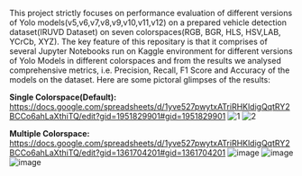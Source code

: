 This project strictly focuses on performance evaluation of different versions of Yolo models(v5,v6,v7,v8,v9,v10,v11,v12) on a prepared vehicle detection dataset(IRUVD Dataset) on seven colorspaces(RGB, BGR, HLS, HSV,LAB, YCrCb, XYZ). The key feature of this repositary is that it comprises of several Jupyter Notebooks run on Kaggle environment for different versions of Yolo Models in different colorspaces and from the results we analysed comprehensive metrics, i.e. Precision, Recall, F1 Score and Accuracy of the models on the dataset. Here are some pictoral glimpses of the results:

**Single Colorspace(Default):**
https://docs.google.com/spreadsheets/d/1yve527pwytxATriRHKldigQqtRY2BCCo6ahLaXthiTQ/edit?gid=1951829901#gid=1951829901
![1](https://github.com/user-attachments/assets/ef254070-87ba-4c18-a288-47566ec9e8c3)
![2](https://github.com/user-attachments/assets/57269f2d-59a4-44a4-933b-b324cf902f55)

**Multiple Colorspace:**
https://docs.google.com/spreadsheets/d/1yve527pwytxATriRHKldigQqtRY2BCCo6ahLaXthiTQ/edit?gid=1361704201#gid=1361704201
![image](https://github.com/user-attachments/assets/037a0890-6886-4c29-a09f-d31bc3ee3d78)
![image](https://github.com/user-attachments/assets/3d775ea1-bb08-457c-8491-2251e11012f3)
![image](https://github.com/user-attachments/assets/9050235d-9ccf-4833-b764-e9e60661dadd)

